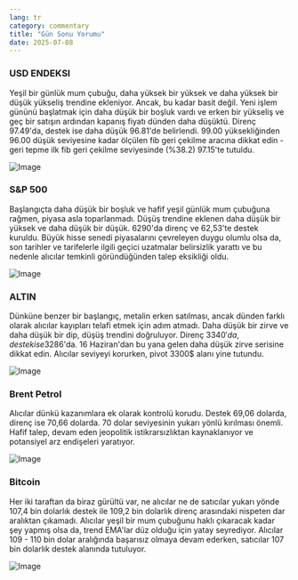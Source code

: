 ```yaml
---
lang: tr
category: commentary
title: "Gün Sonu Yorumu"
date: 2025-07-08
---
```


### USD ENDEKSI

Yeşil bir günlük mum çubuğu, daha yüksek bir yüksek ve daha yüksek bir düşük yükseliş trendine ekleniyor. Ancak, bu kadar basit değil. Yeni işlem gününü başlatmak için daha düşük bir boşluk vardı ve erken bir yükseliş ve geç bir satışın ardından kapanış fiyatı dünden daha düşüktü. Direnç 97.49'da, destek ise daha düşük 96.81'de belirlendi. 99.00 yüksekliğinden 96.00 düşük seviyesine kadar ölçülen fib geri çekilme aracına dikkat edin - geri tepme ilk fib geri çekilme seviyesinde (%38.2) 97.15'te tutuldu.

![Image](https://markleighedu.github.io/img/Jul-2025/08-Jul-2025/usdindex.jpg)

### S&P 500

Başlangıçta daha düşük bir boşluk ve hafif yeşil günlük mum çubuğuna rağmen, piyasa asla toparlanmadı. Düşüş trendine eklenen daha düşük bir yüksek ve daha düşük bir düşük. 6290'da direnç ve 62,53'te destek kuruldu. Büyük hisse senedi piyasalarını çevreleyen duygu olumlu olsa da, son tarihler ve tarifelerle ilgili geçici uzatmalar belirsizlik yarattı ve bu nedenle alıcılar temkinli göründüğünden talep eksikliği oldu.

![Image](https://markleighedu.github.io/img/Jul-2025/08-Jul-2025/sp500.jpg)

### ALTIN

Dünküne benzer bir başlangıç, metalin erken satılması, ancak dünden farklı olarak alıcılar kayıpları telafi etmek için adım atmadı. Daha düşük bir zirve ve daha düşük bir dip, düşüş trendini doğruluyor. Direnç 3340$'da, destek ise 3286$'da. 16 Haziran'dan bu yana gelen daha düşük zirve serisine dikkat edin. Alıcılar seviyeyi korurken, pivot 3300$ alanı yine tutundu.

![Image](https://markleighedu.github.io/img/Jul-2025/08-Jul-2025/gold.jpg)

### Brent Petrol

Alıcılar dünkü kazanımlara ek olarak kontrolü korudu. Destek 69,06 dolarda, direnç ise 70,66 dolarda. 70 dolar seviyesinin yukarı yönlü kırılması önemli. Hafif talep, devam eden jeopolitik istikrarsızlıktan kaynaklanıyor ve potansiyel arz endişeleri yaratıyor.

![Image](https://markleighedu.github.io/img/Jul-2025/08-Jul-2025/brentoil.jpg)

### Bitcoin

Her iki taraftan da biraz gürültü var, ne alıcılar ne de satıcılar yukarı yönde 107,4 bin dolarlık destek ile 109,2 bin dolarlık direnç arasındaki nispeten dar aralıktan çıkamadı. Alıcılar yeşil bir mum çubuğunu haklı çıkaracak kadar şey yapmış olsa da, trend EMA'lar düz olduğu için yatay seyrediyor. Alıcılar 109 - 110 bin dolar aralığında başarısız olmaya devam ederken, satıcılar 107 bin dolarlık destek alanında tutuluyor.

![Image](https://markleighedu.github.io/img/Jul-2025/08-Jul-2025/bitcoin.jpg)

